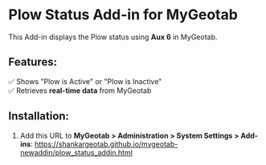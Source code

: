 # Plow Status Add-in for MyGeotab

This Add-in displays the Plow status using **Aux 6** in MyGeotab.

## Features:
✅ Shows "Plow is Active" or "Plow is Inactive"  
✅ Retrieves **real-time data** from MyGeotab  

## Installation:
1. Add this URL to **MyGeotab > Administration > System Settings > Add-ins**:
   https://shankargeotab.github.io/mygeotab-newaddin/plow_status_addin.html
